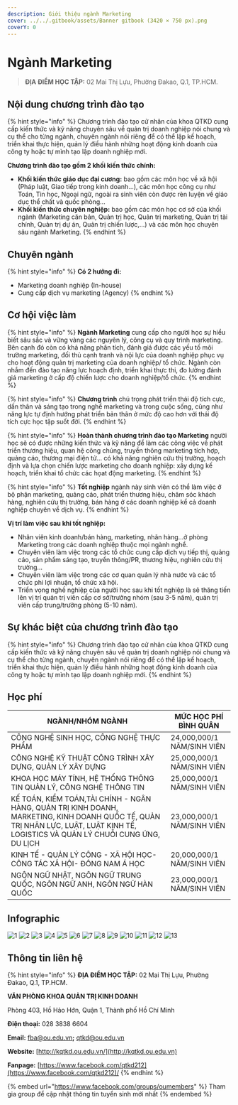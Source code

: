 ```yaml
---
description: Giới thiệu ngành Marketing
cover: ../../.gitbook/assets/Banner gitbook (3420 × 750 px).png
coverY: 0
---
```


# Ngành Marketing

> **ĐỊA ĐIỂM HỌC TẬP:** 02 Mai Thị Lựu, Phường Đakao, Q.1, TP.HCM.

## Nội dung chương trình đào tạo

{% hint style="info" %}
Chương trình đào tạo cử nhân của khoa QTKD cung cấp kiến thức và kỹ năng chuyên sâu về quản trị doanh nghiệp nói chung và cụ thể cho từng ngành, chuyên ngành nói riêng để có thể lập kế hoạch, triển khai thực hiện, quản lý điều hành những hoạt động kinh doanh của công ty hoặc tự mình tạo lập doanh nghiệp mới.

**Chương trình đào tạo gồm 2 khối kiến thức chính:**

* **Khối kiến thức giáo dục đại cương:** bao gồm các môn học về xã hội (Pháp luật, Giao tiếp trong kinh doanh…), các môn học công cụ như Toán, Tin học, Ngoại ngữ, ngoài ra sinh viên còn được rèn luyện về giáo dục thể chất và quốc phòng…
* **Khối kiến thức chuyên nghiệp:** bao gồm các môn học cơ sở của khối ngành (Marketing căn bản, Quản trị học, Quản trị marketing, Quản trị tài chính, Quản trị dự án, Quản trị chiến lược,…) và các môn học chuyên sâu ngành Marketing.
{% endhint %}

## Chuyên ngành

{% hint style="info" %}
**Có 2 hướng đi:**

* Marketing doanh nghiệp (In-house)
* Cung cấp dịch vụ marketing (Agency)
{% endhint %}

## Cơ hội việc làm

{% hint style="info" %}
**Ngành Marketing** cung cấp cho người học sự hiểu biết sâu sắc và vững vàng các nguyên lý, công cụ và quy trình marketing. Bên cạnh đó còn có khả năng phân tích, đánh giá được các yếu tố môi trường marketing, đối thủ cạnh tranh và nội lực của doanh nghiệp phục vụ cho hoạt động quản trị marketing của doanh nghiệp/ tổ chức. Ngành còn nhắm đến đào tạo năng lực hoạch định, triển khai thực thi, đo lường đánh giá marketing ở cấp độ chiến lược cho doanh nghiệp/tổ chức.
{% endhint %}

{% hint style="info" %}
**Chương trình** chú trọng phát triển thái độ tích cực, dấn thân và sáng tạo trong nghề marketing và trong cuộc sống, cũng như năng lực tự định hướng phát triển bản thân ở mức độ cao hơn với thái độ tích cực học tập suốt đời.
{% endhint %}

{% hint style="info" %}
**Hoàn thành chương trình đào tạo Marketing** người học sẽ có được những kiến thức và kỹ năng để làm các công việc về phát triển thương hiệu, quan hệ công chúng, truyền thông marketing tích hợp, quảng cáo, thương mại điện tử… có khả năng nghiên cứu thị trường, hoạch định và lựa chọn chiến lược marketing cho doanh nghiệp: xây dựng kế hoạch, triển khai tổ chức các họat động marketing.
{% endhint %}

{% hint style="info" %}
**Tốt nghiệp** ngành này sinh viên có thể làm việc ở bộ phận marketing, quảng cáo, phát triển thương hiệu, chăm sóc khách hàng, nghiên cứu thị trường, bán hàng ở các doanh nghiệp kể cả doanh nghiệp chuyên về dịch vụ.
{% endhint %}

**Vị trí làm việc sau khi tốt nghiệp:**

* Nhân viên kinh doanh/bán hàng, marketing, nhãn hàng…ở phòng Marketing trong các doanh nghiệp thuộc mọi ngành nghề.
* Chuyên viên làm việc trong các tổ chức cung cấp dịch vụ tiếp thị, quảng cáo, sản phẩm sáng tạo, truyền thông/PR, thương hiệu, nghiên cứu thị trường...
* Chuyên viên làm việc trong các cơ quan quản lý nhà nước và các tổ chức phi lợi nhuận, tổ chức xã hội.
* Triển vọng nghề nghiệp của người học sau khi tốt nghiệp là sẽ thăng tiến lên vị trí quản trị viên cấp cơ sở/trưởng nhóm (sau 3-5 năm), quản trị viên cấp trung/trưởng phòng (5-10 năm).

## Sự khác biệt của chương trình đào tạo

{% hint style="info" %}
Chương trình đào tạo cử nhân của khoa QTKD cung cấp kiến thức và kỹ năng chuyên sâu về quản trị doanh nghiệp nói chung và cụ thể cho từng ngành, chuyên ngành nói riêng để có thể lập kế hoạch, triển khai thực hiện, quản lý điều hành những hoạt động kinh doanh của công ty hoặc tự mình tạo lập doanh nghiệp mới.
{% endhint %}

## Học phí

| NGÀNH/NHÓM NGÀNH                                                                                                                                                                  | MỨC HỌC PHÍ BÌNH QUÂN      |
| --------------------------------------------------------------------------------------------------------------------------------------------------------------------------------- | -------------------------- |
| CÔNG NGHỆ SINH HỌC, CÔNG NGHỆ THỰC PHẨM                                                                                                                                           | 24,000,000/1 NĂM/SINH VIÊN |
| CÔNG NGHỆ KỸ THUẬT CÔNG TRÌNH XÂY DỰNG, QUẢN LÝ XÂY DỰNG                                                                                                                          | 25,000,000/1 NĂM/SINH VIÊN |
| KHOA HỌC MÁY TÍNH, HỆ THỐNG THÔNG TIN QUẢN LÝ, CÔNG NGHỆ THÔNG TIN                                                                                                                | 25,000,000/1 NĂM/SINH VIÊN |
| KẾ TOÁN, KIỂM TOÁN,TÀI CHÍNH - NGÂN HÀNG, QUẢN TRỊ KINH DOANH, MARKETING, KINH DOANH QUỐC TẾ, QUẢN TRỊ NHÂN LỰC, LUẬT, LUẬT KINH TẾ, LOGISTICS VÀ QUẢN LÝ CHUỖI CUNG ỨNG, DU LỊCH | 23,000,000/1 NĂM/SINH VIÊN |
| KINH TẾ - QUẢN LÝ CÔNG - XÃ HỘI HỌC- CÔNG TÁC XÃ HỘI- ĐÔNG NAM Á HỌC                                                                                                              | 20,000,000/1 NĂM/SINH VIÊN |
| NGÔN NGỮ NHẬT, NGÔN NGỮ TRUNG QUỐC, NGÔN NGỮ ANH, NGÔN NGỮ HÀN QUỐC                                                                                                               | 23,000,000/1 NĂM/SINH VIÊN |

## Infographic

![1](<../../.gitbook/assets/1 - tiêu đề (3).png>) ![2](<../../.gitbook/assets/2 - giới thiệu chung (4).png>) ![3](<../../.gitbook/assets/3 - Ngành & việc làm (1).png>) ![4](<../../.gitbook/assets/4 - NGÀNH MARKETING 1.png>) ![5](<../../.gitbook/assets/5 - NGÀNH MARKETING 2.png>) ![6](<../../.gitbook/assets/6 - NGÀNH MARKETING 3.png>) ![7](<../../.gitbook/assets/7 - MỤC TIÊU ĐÀO TẠO (2).png>) ![8](<../../.gitbook/assets/8 - MỤC TIÊU ĐÀO TẠO (1).png>) ![9](<../../.gitbook/assets/9 - NỘI DUNG CHƯƠNG TRÌNH ĐÀO TẠO (2).png>) ![10](<../../.gitbook/assets/10 - NỘI DUNG CHƯƠNG TRÌNH ĐÀO TẠO.png>) ![11](<../../.gitbook/assets/12 - học phí (2).png>) ![12](<../../.gitbook/assets/13 - học phí.png>) ![13](<../../.gitbook/assets/14 - thông tin khác.png>)

## Thông tin liên hệ

{% hint style="info" %}
**ĐỊA ĐIỂM HỌC TẬP:** 02 Mai Thị Lựu, Phường Đakao, Q.1, TP.HCM.

**VĂN PHÒNG KHOA QUẢN TRỊ KINH DOANH**

Phòng 403, Hồ Hảo Hớn, Quận 1, Thành phố Hồ Chí Minh

**Điện thoại:** 028 3838 6604

**Email:** [fba@ou.edu.vn](mailto:fba@ou.edu.vn)**;** qtkd@ou.edu.vn

**Website:** [http://kqtkd.ou.edu.vn/](http://kqtkd.ou.edu.vn)

**Fanpage:** [https://www.facebook.com/qtkd212](https://www.facebook.com/qtkd212)/
{% endhint %}

{% embed url="https://www.facebook.com/groups/oumembers" %}
Tham gia group để cập nhật thông tin tuyển sinh mới nhất
{% endembed %}
